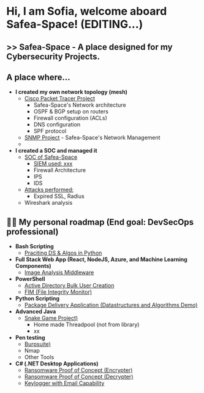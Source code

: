 <h1>Hi, I am Sofia, welcome aboard Safea-Space! (EDITING...) <br/> 
  <h2>>> Safea-Space - A place designed for my Cybersecurity Projects.

<h2> A place where... </h2>

- <b>I created my own network topology (mesh)</b>
  - [Cisco Packet Tracer Project](https://github.com/safea-space/cisco-packet-tracer) 
     - Safea-Space's Network architecture
     - OSPF & BGP setup on routers
     - Firewall configuration (ACLs)
     - DNS configuration
     - SPF protocol
  - [SNMP Project](https://github.com/safea-space/cisco-packet-tracer) - Safea-Space's Network Management
  - 
- <b>I created a SOC and managed it</b>
  - [SOC of Safea-Space](https://github.com/safea-space/SOC-project)
     - [SIEM used: xxx](https://github.com/safea-space)
     - Firewall Architecture
     - IPS
     - IDS
  - [Attacks performed: ](https://github.com/safea-space)
     - Expired SSL, Radius
  - Wireshark analysis


<h2>👨‍💻 My personal roadmap (End goal: DevSecOps professional) </h2>

- <b>Bash Scripting</b>
  - [Praciting DS & Algos in Python](https://github.com/)
- <b>Full Stack Web App (React, NodeJS, Azure, and Machine Learning Components)</b>
  - [Image Analysis Middleware](https://github.com/) 
- <b>PowerShell</b>
  - [Active Directory Bulk User Creation](https://github.com/)
  - [FIM (File Integrity Monitor)](https://github.com/)
- <b>Python Scripting</b>
  - [Package Delivery Application (Datastructures and Algorithms Demo)](https://github.com/)
- <b>Advanced Java</b>
  - [Snake Game Project)](https://github.com/)
     - Home made Threadpool (not from library)
     - xx
- <b>Pen testing</b>
  - [Burpsuite)](https://github.com/)
  - Nmap
  - Other Tools
- <b>C# (.NET Desktop Applications)</b>
  - [Ransomware Proof of Concept (Encrypter)](https://github.com/)
  - [Ransomware Proof of Concept (Decrypter)](https://github.com/)
  - [Keylogger with Email Capability](https://github.com/)


<!--

Here are some ideas to get you started:

- 🔭 I’m currently working on ...
- 🌱 I’m currently learning ...
- 👯 I’m looking to collaborate on ...
- 🤔 I’m looking for help with ...
- 💬 Ask me about ...
- 📫 How to reach me: ...
- 😄 Pronouns: ...
- ⚡ Fun fact: ...
-->

